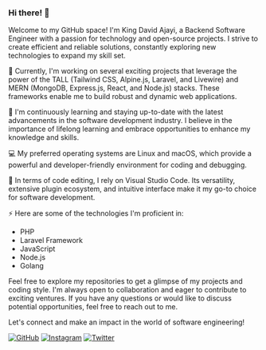 ### Hi there! 👋

Welcome to my GitHub space! I'm King David Ajayi, a Backend Software Engineer with a passion for technology and open-source projects. I strive to create efficient and reliable solutions, constantly exploring new technologies to expand my skill set.

🔭 Currently, I'm working on several exciting projects that leverage the power of the TALL (Tailwind CSS, Alpine.js, Laravel, and Livewire) and MERN (MongoDB, Express.js, React, and Node.js) stacks. These frameworks enable me to build robust and dynamic web applications.

🌱 I'm continuously learning and staying up-to-date with the latest advancements in the software development industry. I believe in the importance of lifelong learning and embrace opportunities to enhance my knowledge and skills.

💻 My preferred operating systems are Linux and macOS, which provide a powerful and developer-friendly environment for coding and debugging.

💼 In terms of code editing, I rely on Visual Studio Code. Its versatility, extensive plugin ecosystem, and intuitive interface make it my go-to choice for software development.

⚡ Here are some of the technologies I'm proficient in:

- PHP
- Laravel Framework
- JavaScript
- Node.js
- Golang

Feel free to explore my repositories to get a glimpse of my projects and coding style. I'm always open to collaboration and eager to contribute to exciting ventures. If you have any questions or would like to discuss potential opportunities, feel free to reach out to me.

Let's connect and make an impact in the world of software engineering!

[![GitHub](https://img.shields.io/badge/GitHub-100000?style=for-the-badge&logo=github&logoColor=white)](https://github.com/daking24)
[![Instagram](https://img.shields.io/badge/Instagram-E4405F?style=for-the-badge&logo=instagram&logoColor=white)](https://instagram.com/daking3968)
[![Twitter](https://img.shields.io/badge/Twitter-1DA1F2?style=for-the-badge&logo=twitter&logoColor=white)](https://twitter.com/@daking24)

